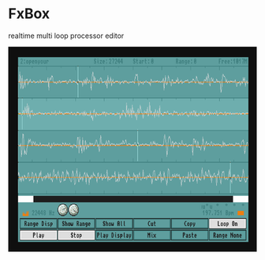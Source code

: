 # FxBox
realtime multi loop processor editor

![alt desktop recorder](https://github.com/marc365/FxBox/raw/master/fxbox.png)
